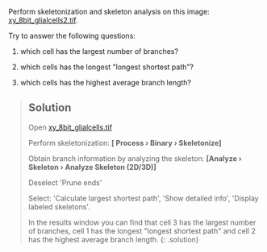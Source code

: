 Perform skeletonization and skeleton analysis on this image: [xy_8bit_glialcells2.tif](https://github.com/NEUBIAS/training-resources/raw/master/image_data/xy_8bit_glialcells2.tif).

Try to answer the following questions:

1. which cell has the largest number of branches?

2. which cells has the longest "longest shortest path"?

3. which cells has the highest average branch length?


> ## Solution
> Open [xy_8bit_glialcells.tif](https://github.com/NEUBIAS/training-resources/raw/master/image_data/xy_8bit_glialcells2.tif)
>
> Perform skeletonization: **[ Process › Binary › Skeletonize]**
>
> Obtain branch information by analyzing the skeleton: **[Analyze › Skeleton › Analyze Skeleton (2D/3D)]**
>
> Deselect 'Prune ends'
>
> Select: 'Calculate largest shortest path', 'Show detailed info', 'Display labeled skeletons'.
>
> In the results window you can find that cell 3 has the largest number of branches, cell 1 has the longest "longest shortest path" and cell 2 has the highest average branch length.
{: .solution}
